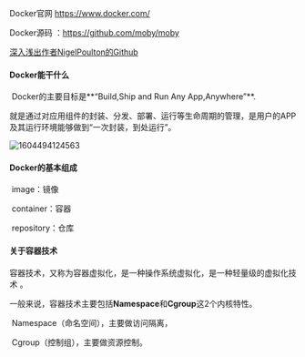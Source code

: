 Docker官网 https://www.docker.com/

Docker源码 ：https://github.com/moby/moby

[深入浅出作者NigelPoulton的Github](https://github.com/nigelpoulton)

#### Docker能干什么

​	Docker的主要目标是**“Build,Ship and Run Any App,Anywhere”**.

​	就是通过对应用组件的封装、分发、部署、运行等生命周期的管理，是用户的APP及其运行环境能够做到“一次封装，到处运行”。

![1604494124563](C:\Users\15761\AppData\Roaming\Typora\typora-user-images\1604494124563.png)

#### Docker的基本组成

​		image：镜像

​		container：容器

​		repository：仓库



#### 关于容器技术

​		容器技术，又称为容器虚拟化，是一种操作系统虚拟化，是一种轻量级的虚拟化技术 。

​		一般来说，容器技术主要包括**Namespace**和**Cgroup**这2个内核特性。

​		Namespace（命名空间），主要做访问隔离，

​		Cgroup（控制组），主要做资源控制。